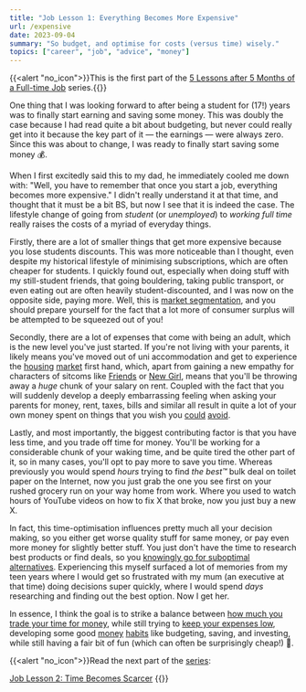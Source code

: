 ```yaml
---
title: "Job Lesson 1: Everything Becomes More Expensive"
url: /expensive
date: 2023-09-04
summary: "So budget, and optimise for costs (versus time) wisely."
topics: ["career", "job", "advice", "money"]
---
```


{{<alert   "no_icon">}}This is the first part of the [5 Lessons after 5 Months of a Full-time Job](/job) series.{{</alert>}}

One thing that I was looking forward to after being a student for (17!) years was to finally start earning and saving some money. This was doubly the case because I had read quite a bit about budgeting, but never could really get into it because the key part of it — the earnings — were always zero. Since this was about to change, I was ready to finally start saving some money 💰.

When I first excitedly said this to my dad, he immediately cooled me down with: "Well, you have to remember that once you start a job, everything becomes more expensive." I didn't really understand it at that time, and thought that it must be a bit BS, but now I see that it is indeed the case. The lifestyle change of going from _student_ (or _unemployed_) to _working full time_ really raises the costs of a myriad of everyday things.

Firstly, there are a lot of smaller things that get more expensive because you lose students discounts. This was more noticeable than I thought, even despite my historical lifestyle of minimising subscriptions, which are often cheaper for students. I quickly found out, especially when doing stuff with my still-student friends, that going bouldering, taking public transport, or even eating out are often heavily student-discounted, and I was now on the opposite side, paying more. Well, this is [market segmentation](https://www.joelonsoftware.com/2004/12/15/camels-and-rubber-duckies/), and you should prepare yourself for the fact that a lot more of consumer surplus will be attempted to be squeezed out of you!

Secondly, there are a lot of expenses that come with being an adult, which is the new level you've just started. If you're not living with your parents, it likely means you've moved out of uni accommodation and get to experience the [housing](https://www.theguardian.com/money/2022/jan/27/private-rents-in-britain-rise-at-fastest-rate-on-record) [market](https://www.abc.net.au/news/2022-06-27/rental-crisis-sees-very-basic-north-adelaide-apartment-listed/101186400) first hand, which, apart from gaining a new empathy for characters of sitcoms like [Friends](https://www.youtube.com/watch?v=YVJUjCMndrY) or [New Girl](https://www.youtube.com/watch?v=LOzOMNpHiAw), means that you'll be throwing away a _huge_ chunk of your salary on rent. Coupled with the fact that you will suddenly develop a deeply embarrassing feeling when asking your parents for money, rent, taxes, bills and similar all result in quite a lot of your own money spent on things that you wish you [could](https://youtu.be/r9DjSOLCxTM) [avoid](https://ghuntley.com/freecamping/).

Lastly, and most importantly, the biggest contributing factor is that you have less time, and you trade off time for money. You'll be working for a considerable chunk of your waking time, and be quite tired the other part of it, so in many cases, you'll opt to pay more to save you time. Whereas previously you would spend _hours_ trying to find _the best™_ bulk deal on toilet paper on the Internet, now you just grab the one you see first on your rushed grocery run on your way home from work. Where you used to watch hours of YouTube videos on how to fix X that broke, now you just buy a new X.

In fact, this time-optimisation influences pretty much all your decision making, so you either get worse quality stuff for same money, or pay even more money for slightly better stuff. You just don't have the time to research best products or find deals, so you [knowingly go for suboptimal alternatives](https://tim.blog/2023/04/21/derek-sivers/). Experiencing this myself surfaced a lot of memories from my teen years where I would get so frustrated with my mum (an executive at that time) doing decisions super quickly, where I would spend _days_ researching and finding out the best option. Now I get her.

In essence, I think the goal is to strike a balance between [how much you trade your time for money](https://nav.al/hourly-rate), while still trying to [keep your expenses low](https://nav.al/salary-freedom), developing some good [money](https://collabfund.com/blog/book-the-psychology-of-money/) [habits](https://www.ramseysolutions.com/dave-ramsey-7-baby-steps) like budgeting, saving, and investing, while still having a fair bit of fun (which can often be surprisingly cheap!) 🙌. <!--TODO: link mallorca on 10 a day blog once it is out -->

{{<alert   "no_icon">}}Read the next part of the [series](/job):

[Job Lesson 2: Time Becomes Scarcer](/scarce)
{{</alert>}}

